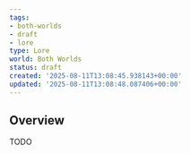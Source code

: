 ```yaml
---
tags:
- both-worlds
- draft
- lore
type: Lore
world: Both Worlds
status: draft
created: '2025-08-11T13:08:45.938143+00:00'
updated: '2025-08-11T13:08:48.087406+00:00'
---
```




## Overview

TODO
